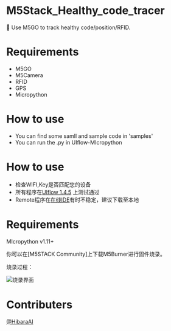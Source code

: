 # M5Stack_Healthy_code_tracer
:milky_way: Use M5GO to track healthy code/position/RFID.

# Requirements
- M5GO
- M5Camera
- RFID
- GPS
- Micropython

# How to use
- You can find some samll and sample code in 'samples'
- You can run the .py in UIflow-MIcropython

# How to use
 - 检查WIFI,Key是否匹配您的设备
 - 所有程序在[UIflow 1.4.5](https://flow.m5stack.com/) 上测试通过
 - Remote程序在[在线IDE](https://flow.m5stack.com/)有时不稳定，建议下载至本地

# Requirements
MIcropython  v1.11+

你可以在[M5STACK Community]上下载M5Burner进行固件烧录。

烧录过程：

![烧录界面](https://img-blog.csdnimg.cn/20200511000423632.png?x-oss-process=image/watermark,type_ZmFuZ3poZW5naGVpdGk,shadow_10,text_aHR0cHM6Ly9ibG9nLmNzZG4ubmV0L3dlaXhpbl80NjIzMzMyMw==,size_16,color_FFFFFF,t_70)

# Contributers
[@HibaraAI](https://github.com/DaiyangLuan)

